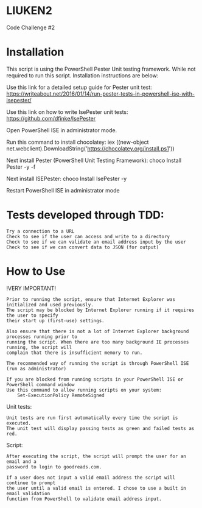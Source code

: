 # LIUKEN2
Code Challenge #2

Installation
===================================================

This script is using the PowerShell Pester Unit testing framework. While not required to run this script. Installation instructions are below:

Use this link for a detailed setup guide for Pester unit test:
    https://writeabout.net/2016/01/14/run-pester-tests-in-powershell-ise-with-isepester/

Use this link on how to write IsePester unit tests:
    https://github.com/dfinke/IsePester

Open PowerShell ISE in administrator mode.

Run this command to install chocolatey:
    iex ((new-object net.webclient).DownloadString('https://chocolatey.org/install.ps1'))

Next install Pester (PowerShell Unit Testing Framework):
    choco Install Pester -y -f

Next install ISEPester:
    choco Install IsePester -y

Restart PowerShell ISE in administrator mode

Tests developed through TDD:
===================================================
    Try a connection to a URL
    Check to see if the user can access and write to a directory
    Check to see if we can validate an email address input by the user
    Check to see if we can convert data to JSON (for output)

How to Use
===================================================
!VERY IMPORTANT!

    Prior to running the script, ensure that Internet Explorer was initialized and used previously. 
    The script may be blocked by Internet Explorer running if it requires the user to specify
    their start up (first-use) settings.
    
    Also ensure that there is not a lot of Internet Explorer background processes running prior to 
    running the script. When there are too many background IE processes running, the script will
    complain that there is insufficient memory to run.
    
    The recommended way of running the script is through PowerShell ISE (run as administrator)
    
    If you are blocked from running scripts in your PowerShell ISE or PowerShell command window
    Use this command to allow running scripts on your system:
        Set-ExecutionPolicy RemoteSigned


Unit tests:

    Unit tests are run first automatically every time the script is executed.
    The unit test will display passing tests as green and failed tests as red.
    
Script:

    After executing the script, the script will prompt the user for an email and a 
    password to login to goodreads.com. 
    
    If a user does not input a valid email address the script will continue to prompt 
    the user until a valid email is entered. I chose to use a built in email validation 
    function from PowerShell to validate email address input.
